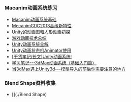 ### Macanim动画系统练习  

* [Macanim动画系统基础](./Macanim_Training)  
* [MecanimGDC2013高级新特性](./MecanimGDC2013)  
* [Unity的动画图和人形动画初探](https://mp.weixin.qq.com/s/7jHR-AmgNSQbQfq94xDRHA)  
* [游戏动画技术总结](https://zhuanlan.zhihu.com/p/340313373)  
* [Unity动画系统全解](https://mp.weixin.qq.com/mp/appmsgalbum?__biz=MjM5Mzg2Nzg2MQ==&action=getalbum&album_id=1405002593331691525&scene=173&from_msgid=2456961954&from_itemidx=1&count=3#wechat_redirect)  
* [Unity动画状态机Animator使用](https://blog.csdn.net/linxinfa/article/details/94392971)  
* [[干货笔记/长文]Unity动画系统!](https://mp.weixin.qq.com/s/XhQk0oqYG4OP6m7V2vWg2Q)  
* [学习笔记---3dMax动画系统（基础入门篇）](https://zhuanlan.zhihu.com/p/76529448)  
* [当3dMax遇上Unity3d---模型导入的前后你需要注意的地方](https://zhuanlan.zhihu.com/p/56413668)  


### Blend Shape资料收集  
* [](./Blend Shape)  
